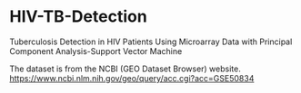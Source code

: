 # HIV-TB-Detection
Tuberculosis Detection in HIV Patients Using Microarray Data with Principal Component Analysis-Support Vector Machine  

The dataset is from the NCBI (GEO Dataset Browser) website.
https://www.ncbi.nlm.nih.gov/geo/query/acc.cgi?acc=GSE50834
